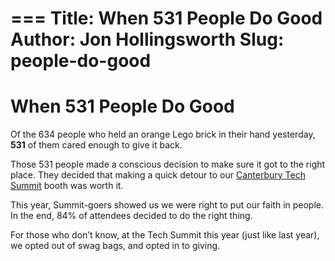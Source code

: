 ===
Title: When 531 People Do Good
Author: Jon Hollingsworth
Slug: people-do-good
===
# When 531 People Do Good
Of the 634 people who held an orange Lego brick in their hand yesterday, **531** of them cared enough to give it back.

Those 531 people made a conscious decision to make sure it got to the right place. They decided that making a quick detour to our [Canterbury Tech Summit](http://www.techsummit.nz/) booth was worth it.

This year, Summit-goers showed us we were right to put our faith in people. In the end, 84% of attendees decided to do the right thing.

For those who don’t know, at the Tech Summit this year (just like last year), we opted out of swag bags, and opted in to giving.

